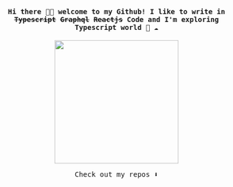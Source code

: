 
<h4 align="center"><samp> Hi there 👋🏾  welcome to my Github! I like to write in <s>Typescript</s> <s>Graphql</s> <s>Reactjs</s> Code and I'm exploring Typescript world 🐍 ☁️ </samp></h4>

<p align="center">
  <img width="250" src="https://media.giphy.com/media/3ohc0YpD0LR5wRyz1S/giphy.gif">
</p>



<p align="center"><samp>
Check out my repos ⬇️  
  </samp>
</p>



<!--
**ari-hacks/ari-hacks** is a ✨ _special_ ✨ repository because its `README.md` (this file) appears on your GitHub profile.

Here are some ideas to get you started:

- 🔭 I’m currently working on ...
- 🌱 I’m currently learning ...
- 👯 I’m looking to collaborate on ...
- 🤔 I’m looking for help with ...
- 💬 Ask me about ...
- 📫 How to reach me: ...
- 😄 Pronouns: ...
- ⚡ Fun fact: ...
-->

